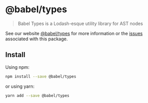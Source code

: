 # @babel/types

> Babel Types is a Lodash-esque utility library for AST nodes

See our website [@babel/types](https://new.babeljs.io/docs/en/next/babel-types.html) for more information or the [issues](https://github.com/babel/babel/issues?utf8=%E2%9C%93&q=is%3Aissue+label%3A%22pkg%3A%20types%22+is%3Aopen) associated with this package.

## Install

Using npm:

```sh
npm install --save @babel/types
```

or using yarn:

```sh
yarn add --save @babel/types
```
